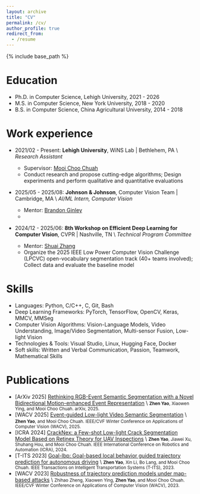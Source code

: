 ```yaml
---
layout: archive
title: "CV"
permalink: /cv/
author_profile: true
redirect_from:
  - /resume
---
```


{% include base_path %}

Education
======
* Ph.D. in Computer Science, Lehigh University, 2021 - 2026
* M.S. in Computer Science, New York University, 2018 - 2020
* B.S. in Computer Science, China Agricultural University, 2014 - 2018
  
Work experience
======
* 2021/02 - Present: **Lehigh University**, WiNS Lab | Bethlehem, PA \\
  *Research Assistant*
  * Supervisor: [Mooi Choo Chuah](https://www.cse.lehigh.edu/~chuah/)
  * Conduct research and propose cutting-edge algorithms; Design experiments and perform qualitative and quantitative evaluations

* 2025/05 - 2025/08: **Johnson & Johnson**, Computer Vision Team | Cambridge, MA \\
  *AI/ML Intern, Computer Vision*
  * Mentor: [Brandon Ginley](https://scholar.google.com/citations?user=UDz46zwAAAAJ&hl=en)
  * 

* 2024/12 - 2025/06: **8th Workshop on Efficient Deep Learning for Computer Vision**, CVPR | Nashville, TN \\
  *Technical Program Committee*
  * Mentor: [Shuai Zhang](https://zsivine.github.io/)
  * Organize the 2025 IEEE Low Power Computer Vision Challenge (LPCVC) open-vocabulary segmentation track (40+ teams involved); Collect data and evaluate the baseline model
  
Skills
======
* Languages: Python, C/C++, C, Git, Bash
* Deep Learning Frameworks: PyTorch, TensorFlow, OpenCV, Keras, MMCV, MMSeg
* Computer Vision Algorithms: Vision-Language Models, Video Understanding, Image/Video Segmentation, Multi-sensor Fusion, Low-light Vision
* Technologies & Tools: Visual Studio, Linux, Hugging Face, Docker
* Soft skills: Written and Verbal Communication, Passion, Teamwork, Mathematical Skills

Publications
======
* [ArXiv 2025] [Rethinking RGB-Event Semantic Segmentation with a Novel Bidirectional Motion-enhanced Event Representation](https://www.arxiv.org/abs/2505.01548) \\
<small>**Zhen Yao**, Xiaowen Ying, and Mooi Choo Chuah. arXiv, 2025.</small>
* [WACV 2025] [Event-guided Low-light Video Semantic Segmentation](https://openaccess.thecvf.com/content/WACV2025/html/Yao_Event-Guided_Low-Light_Video_Semantic_Segmentation_WACV_2025_paper.html) \\
<small>**Zhen Yao**, and Mooi Choo Chuah. IEEE/CVF Winter Conference on Applications of Computer Vision (WACV), 2025.</small>
* [ICRA 2024] [CrackNex: a Few-shot Low-light Crack Segmentation Model Based on Retinex Theory for UAV Inspections](https://ieeexplore.ieee.org/document/10611660) \\
<small>**Zhen Yao**, Jiawei Xu, Shuhang Hou, and Mooi Choo Chuah. IEEE International Conference on Robotics and Automation (ICRA), 2024.</small>
* [T-ITS 2023] [Goal-lbp: Goal-based local behavior guided trajectory prediction for autonomous driving](https://ieeexplore.ieee.org/abstract/document/10367760) \\
<small>**Zhen Yao**, Xin Li, Bo Lang, and Mooi Choo Chuah. IEEE Transactions on Intelligent Transportation Systems (T-ITS), 2023.</small>
* [WACV 2023] [Robustness of trajectory prediction models under map-based attacks](https://openaccess.thecvf.com/content/WACV2023/html/Zheng_Robustness_of_Trajectory_Prediction_Models_Under_Map-Based_Attacks_WACV_2023_paper.html) \\
<small>Zhihao Zheng, Xiaowen Ying, **Zhen Yao**, and Mooi Choo Chuah. IEEE/CVF Winter Conference on Applications of Computer Vision (WACV), 2023.</small>


